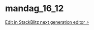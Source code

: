 # mandag_16_12

[Edit in StackBlitz next generation editor ⚡️](https://stackblitz.com/~/github.com/tomekoder/mandag_16_12)